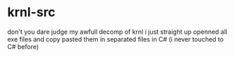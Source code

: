 # krnl-src
don't you dare judge my awfull decomp of krnl i just straight up openned all exe files and copy pasted them in separated files in C# (i never touched to C# before)

